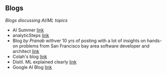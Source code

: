## Blogs
*Blogs discussing AI/ML topics*
- AI Summer [link](https://theaisummer.com/) 
- analyticSteps [link](https://www.analyticssteps.com/blogs)
- Blog *by Pranab* withver 10 yrs of posting with a lot of insights on hands-on problems from San Francisco bay area software developer and architect [link](https://pkghosh.wordpress.com/about/)
- Colah's blog [link](http://colah.github.io/)
- Distil. ML explained clearly [link](https://distill.pub/about/)
- Google AI Blog [link](https://ai.googleblog.com/)

